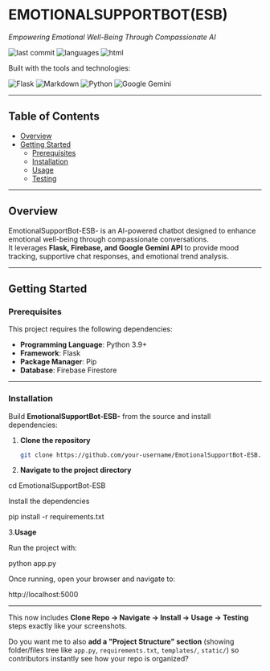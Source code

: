 # EMOTIONALSUPPORTBOT(ESB)

*Empowering Emotional Well-Being Through Compassionate AI*

![last commit](https://img.shields.io/github/last-commit/your-username/EmotionalSupportBot-ESB?color=blue) 
![languages](https://img.shields.io/github/languages/count/your-username/EmotionalSupportBot-ESB) 
![html](https://img.shields.io/badge/html-36.1%25-orange)

Built with the tools and technologies:

![Flask](https://img.shields.io/badge/Flask-black?logo=flask&logoColor=white)
![Markdown](https://img.shields.io/badge/Markdown-000000?logo=markdown)
![Python](https://img.shields.io/badge/Python-3776AB?logo=python&logoColor=white)
![Google Gemini](https://img.shields.io/badge/Google%20Gemini-8E44AD?logo=google)

---

## Table of Contents
- [Overview](#overview)
- [Getting Started](#getting-started)
  - [Prerequisites](#prerequisites)
  - [Installation](#installation)
  - [Usage](#usage)
  - [Testing](#testing)

---

## Overview
EmotionalSupportBot-ESB- is an AI-powered chatbot designed to enhance emotional well-being through compassionate conversations.  
It leverages **Flask, Firebase, and Google Gemini API** to provide mood tracking, supportive chat responses, and emotional trend analysis.

---

## Getting Started

### Prerequisites
This project requires the following dependencies:
- **Programming Language**: Python 3.9+
- **Framework**: Flask
- **Package Manager**: Pip
- **Database**: Firebase Firestore

---

### Installation

Build **EmotionalSupportBot-ESB-** from the source and install dependencies:

1. **Clone the repository**
   ```bash
   git clone https://github.com/your-username/EmotionalSupportBot-ESB.git
   
2. **Navigate to the project directory**

cd EmotionalSupportBot-ESB


Install the dependencies

pip install -r requirements.txt

3.**Usage**

Run the project with:

python app.py


Once running, open your browser and navigate to:

http://localhost:5000


---

 This now includes **Clone Repo → Navigate → Install → Usage → Testing** steps exactly like your screenshots.  

Do you want me to also **add a "Project Structure" section** (showing folder/files tree like `app.py`, `requirements.txt`, `templates/`, `static/`) so contributors instantly see how your repo is organized?

   
